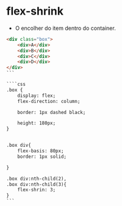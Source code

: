# flex-shrink

- O encolher do item dentro do container.

````html
<div class="box">
    <div>A</div>
    <div>B</div>
    <div>C</div>
    <div>D</div>
</div>
```

````css
.box {
    display: flex;
    flex-direction: column;

    border: 1px dashed black;

    height: 180px;
}


.box div{
    flex-basis: 80px;
    border: 1px solid;

}

.box div:nth-child(2),
.box div:nth-child(3){
    flex-shrin: 3;
}
```
